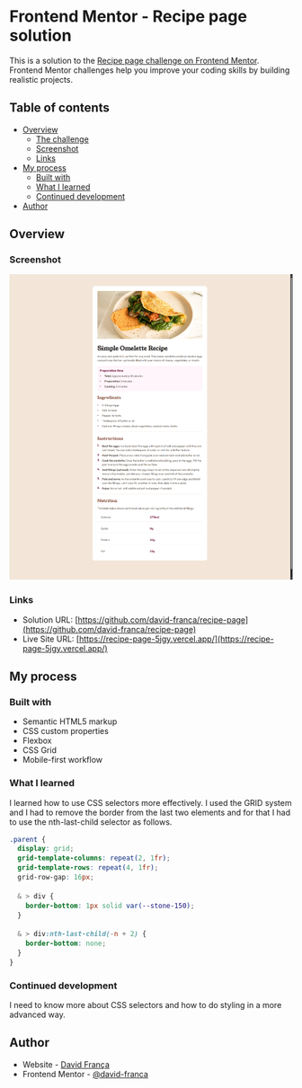# Frontend Mentor - Recipe page solution

This is a solution to the [Recipe page challenge on Frontend Mentor](https://www.frontendmentor.io/challenges/recipe-page-KiTsR8QQKm). Frontend Mentor challenges help you improve your coding skills by building realistic projects.

## Table of contents

- [Overview](#overview)
  - [The challenge](#the-challenge)
  - [Screenshot](#screenshot)
  - [Links](#links)
- [My process](#my-process)
  - [Built with](#built-with)
  - [What I learned](#what-i-learned)
  - [Continued development](#continued-development)
- [Author](#author)

## Overview

### Screenshot

![](./screenshot.png)

### Links

- Solution URL: [https://github.com/david-franca/recipe-page](https://github.com/david-franca/recipe-page)
- Live Site URL: [https://recipe-page-5jgy.vercel.app/](https://recipe-page-5jgy.vercel.app/)

## My process

### Built with

- Semantic HTML5 markup
- CSS custom properties
- Flexbox
- CSS Grid
- Mobile-first workflow

### What I learned

I learned how to use CSS selectors more effectively. I used the GRID system and I had to remove the border from the last two elements and for that I had to use the nth-last-child selector as follows.

```css
.parent {
  display: grid;
  grid-template-columns: repeat(2, 1fr);
  grid-template-rows: repeat(4, 1fr);
  grid-row-gap: 16px;

  & > div {
    border-bottom: 1px solid var(--stone-150);
  }

  & > div:nth-last-child(-n + 2) {
    border-bottom: none;
  }
}
```

### Continued development

I need to know more about CSS selectors and how to do styling in a more advanced way.

## Author

- Website - [David França](https://davidfranca.vercel.app/)
- Frontend Mentor - [@david-franca](https://www.frontendmentor.io/profile/david-franca)

